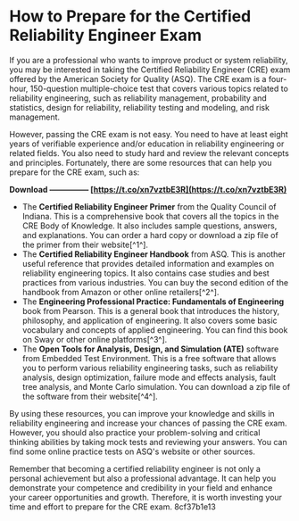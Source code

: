 # How to Prepare for the Certified Reliability Engineer Exam
 
If you are a professional who wants to improve product or system reliability, you may be interested in taking the Certified Reliability Engineer (CRE) exam offered by the American Society for Quality (ASQ). The CRE exam is a four-hour, 150-question multiple-choice test that covers various topics related to reliability engineering, such as reliability management, probability and statistics, design for reliability, reliability testing and modeling, and risk management.
 
However, passing the CRE exam is not easy. You need to have at least eight years of verifiable experience and/or education in reliability engineering or related fields. You also need to study hard and review the relevant concepts and principles. Fortunately, there are some resources that can help you prepare for the CRE exam, such as:
 
**Download ————— [https://t.co/xn7vztbE3R](https://t.co/xn7vztbE3R)**


 
- The **Certified Reliability Engineer Primer** from the Quality Council of Indiana. This is a comprehensive book that covers all the topics in the CRE Body of Knowledge. It also includes sample questions, answers, and explanations. You can order a hard copy or download a zip file of the primer from their website[^1^].
- The **Certified Reliability Engineer Handbook** from ASQ. This is another useful reference that provides detailed information and examples on reliability engineering topics. It also contains case studies and best practices from various industries. You can buy the second edition of the handbook from Amazon or other online retailers[^2^].
- The **Engineering Professional Practice: Fundamentals of Engineering** book from Pearson. This is a general book that introduces the history, philosophy, and application of engineering. It also covers some basic vocabulary and concepts of applied engineering. You can find this book on Sway or other online platforms[^3^].
- The **Open Tools for Analysis, Design, and Simulation (ATE)** software from Embedded Test Environment. This is a free software that allows you to perform various reliability engineering tasks, such as reliability analysis, design optimization, failure mode and effects analysis, fault tree analysis, and Monte Carlo simulation. You can download a zip file of the software from their website[^4^].

By using these resources, you can improve your knowledge and skills in reliability engineering and increase your chances of passing the CRE exam. However, you should also practice your problem-solving and critical thinking abilities by taking mock tests and reviewing your answers. You can find some online practice tests on ASQ's website or other sources.
 
Remember that becoming a certified reliability engineer is not only a personal achievement but also a professional advantage. It can help you demonstrate your competence and credibility in your field and enhance your career opportunities and growth. Therefore, it is worth investing your time and effort to prepare for the CRE exam.
 8cf37b1e13
 
